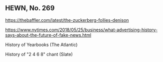 ## HEWN, No. 269

https://thebaffler.com/latest/the-zuckerberg-follies-denison

https://www.nytimes.com/2018/05/25/business/what-advertising-history-says-about-the-future-of-fake-news.html

History of Yearbooks (The Atlantic)

History of "2 4 6 8" chant (Slate)